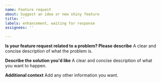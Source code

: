 ```yaml
---
name: Feature request
about: Suggest an idea or new shiny feature
title: ''
labels: enhancement, waiting for response
assignees: ''

---
```


**Is your feature request related to a problem? Please describe**
A clear and concise description of what the problem is.

**Describe the solution you'd like**
A clear and concise description of what you want to happen.

**Additional context**
Add any other information you want.